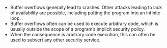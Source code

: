 
- Buffer overflows generally lead to crashes. Other attacks leading to lack of
  availability are possible, including putting the program into an infinite loop.
- Buffer overflows often can be used to execute arbitrary code, which is usually
  outside the scope of a program’s implicit security policy.
- When the consequence is arbitrary code execution, this can often be used to
  subvert any other security service.
